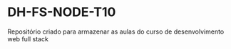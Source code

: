 # DH-FS-NODE-T10
Repositório criado para armazenar as aulas do curso de desenvolvimento web full stack 
